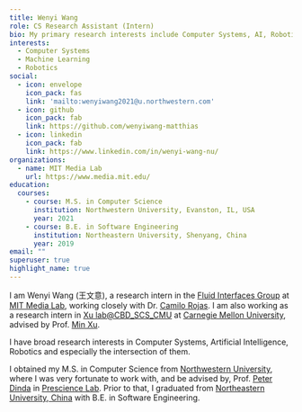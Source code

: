 ```yaml
---
title: Wenyi Wang
role: CS Research Assistant (Intern)
bio: My primary research interests include Computer Systems, AI, Robotics and the intersection of them.
interests:
  - Computer Systems
  - Machine Learning
  - Robotics
social:
  - icon: envelope
    icon_pack: fas
    link: 'mailto:wenyiwang2021@u.northwestern.com'
  - icon: github
    icon_pack: fab
    link: https://github.com/wenyiwang-matthias
  - icon: linkedin
    icon_pack: fab
    link: https://www.linkedin.com/in/wenyi-wang-nu/
organizations:
  - name: MIT Media Lab
    url: https://www.media.mit.edu/
education:
  courses:
    - course: M.S. in Computer Science
      institution: Northwestern University, Evanston, IL, USA
      year: 2021
    - course: B.E. in Software Engineering
      institution: Northeastern University, Shenyang, China
      year: 2019
email: ""
superuser: true
highlight_name: true
---
```

I am Wenyi Wang (王文意), a research intern in the [Fluid Interfaces Group](https://www.media.mit.edu/groups/fluid-interfaces/projects/) at [MIT Media Lab](https://www.media.mit.edu/), working closely with Dr. [Camilo Rojas](https://www.media.mit.edu/people/camilorq/overview/).
I am also working as a research intern in [Xu lab@CBD_SCS_CMU](https://xulabs.github.io/) at [Carnegie Mellon University](https://www.cs.cmu.edu/), advised by Prof. [Min Xu](https://xulabs.github.io/min-xu/).


I have broad research interests in Computer Systems, Artificial Intelligence, Robotics and especially the intersection of them.

I obtained my M.S. in Computer Science from [Northwestern University](https://www.mccormick.northwestern.edu/computer-science/), where I was very fortunate to work with, and be advised by, Prof. [Peter Dinda](http://pdinda.org/) in [Prescience Lab](http://presciencelab.org/).
Prior to that, I graduated from [Northeastern University, China](http://english.neu.edu.cn/) with B.E. in Software Engineering.


